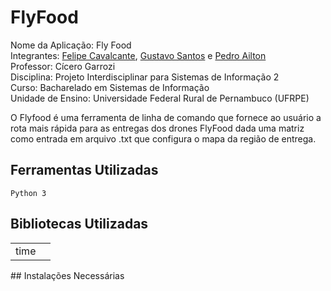 # FlyFood
Nome da Aplicação: Fly Food  
Integrantes: [Felipe Cavalcante](https://github.com/Felipecs22), [Gustavo Santos](https://github.com/GustavoSantosgcs) e [Pedro Ailton](https://github.com/pedroailton)  
Professor: Cícero Garrozi  
Disciplina: Projeto Interdisciplinar para Sistemas de Informação 2  
Curso: Bacharelado em Sistemas de Informação  
Unidade de Ensino: Universidade Federal Rural de Pernambuco (UFRPE)  

O Flyfood é uma ferramenta de linha de comando que fornece ao usuário a rota mais rápida para as entregas dos drones FlyFood dada uma matriz como entrada em arquivo .txt que configura o mapa da região de entrega.

## Ferramentas Utilizadas
```
Python 3
```

## Bibliotecas Utilizadas
<table>
  <tr>
    <td>time</td>
    <td></td>
  </tr>
</table>
## Instalações Necessárias
